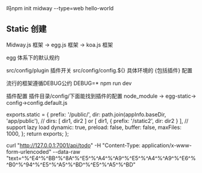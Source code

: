 <!--
 * @Author: 1151309124 115130924@qq.com
 * @Date: 2022-01-15 21:53:22
 * @LastEditors: 1151309124 115130924@qq.com
 * @LastEditTime: 2022-05-08 16:12:01
 * @FilePath: \leetcodee:\vs CODE\midway\README.md
 * @Description: 这是默认设置,请设置`customMade`, 打开koroFileHeader查看配置 进行设置: https://github.com/OBKoro1/koro1FileHeader/wiki/%E9%85%8D%E7%BD%AE
-->
吗npm init midway --type=web hello-world


## Static 创建
Midway.js 框架 -> egg.js 框架 -> koa.js 框架

egg 体系下的默认规约

src/config/plugin 插件开关
src/config/config.${} 具体环境的 {包括插件} 配置 



流行的框架遵循DEBUG公约
DEBUG=* npm run dev 

插件配置
插件目录/config/下面能找到插件的配置
node_module -> egg-static-> config->config.default.js

  exports.static = {
    prefix: '/public/',
    dir: path.join(appInfo.baseDir, 'app/public'),
    // dirs: [ dir1, dir2 ] or [ dir1, { prefix: '/static2', dir: dir2 } ],
    // support lazy load
    dynamic: true,
    preload: false,
    buffer: false,
    maxFiles: 1000,
  };
  return exports;
};

curl "http://127.0.0.1:7001/api/todo" 
  -H "Content-Type: application/x-www-form-urlencoded" 
  --data-raw "text=^%^E4^%^BB^%^8A^%^E5^%^A4^%^A9^%^E5^%^A4^%^A9^%^E6^%^B0^%^94^%^E5^%^A5^%^BD^%^E5^%^A5^%^BD" 
